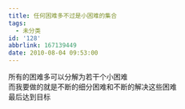 ```yaml
---
title: 任何困难多不过是小困难的集合
tags:
  - 未分类
id: '128'
abbrlink: 167139449
date: 2010-08-04 09:53:00
---
```


所有的困难多可以分解为若干个小困难  
而我要做的就是不断的细分困难和不断的解决这些困难  
最后达到目标
